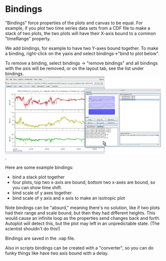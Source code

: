 # Bindings

"Bindings" force properties of the plots and canvas to be equal.  For example,
if you plot two time series data sets from a CDF file to make a stack of two 
plots, the two plots will have their X-axis bound to a common "timeRange"
property.  

We add bindings, for example to have two Y-axes bound together.  To make
a binding, right-click on the yaxis and select bindings&rarr;"bind to plot 
below".

To remove a binding, select bindings &rarr; "remove bindings" and all bindings
with the axis will be removed, or on the layout tab, see the list under 
bindings.<img src='media/bindings.png'>.

Here are some example bindings:

* bind a stack plot together
* four plots, top two x-axis are bound, bottom two x-axes are bound, so you can show time shift.
* bind scale of y axes together
* bind scale of y axis and x axis to make an isotropic plot

Note bindings can be "absurd," meaning there's no solution, like if two plots
had their range and scale bound, but then they had different heights.  This
would cause an infinite loop as the properties send changes back and 
forth.  Autoplot will detect this, but the plot may left in an unpredictable 
state.  (The scientist shouldn't do this!)

Bindings are saved in the .vap file.

Also in scripts bindings can be created with a "converter", so you can do
funky things like have two axis bound with a delay.
